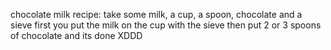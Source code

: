 chocolate milk recipe:
take some milk, a cup, a spoon, chocolate and a sieve
first you put the milk on the cup with the sieve
then put 2 or 3 spoons of chocolate
and its done XDDD